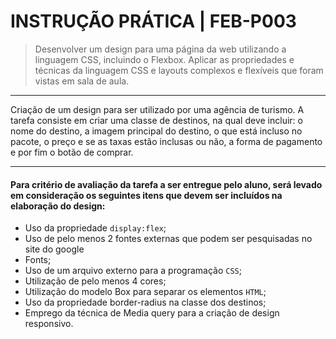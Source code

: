 # INSTRUÇÃO PRÁTICA  |  FEB-P003

>Desenvolver um design para uma página da web utilizando a linguagem CSS, incluindo o Flexbox. Aplicar as propriedades e técnicas da linguagem CSS e layouts complexos e flexíveis que foram vistas em sala de aula.
<hr>
Criação de um design para ser utilizado por uma agência de turismo. A tarefa consiste em criar uma classe de destinos, na qual deve incluir: o nome do destino, a imagem principal do destino, o que está incluso no pacote, o preço e se as taxas estão inclusas ou não, a forma de pagamento e por fim o botão de comprar.
<hr>

#### Para critério de avaliação da tarefa a ser entregue pelo aluno, será levado em consideração os seguintes itens que devem ser incluídos na elaboração do design:

- Uso da propriedade `display:flex`;
- Uso de pelo menos 2 fontes externas que podem ser pesquisadas no site do google 
- Fonts;
- Uso de um arquivo externo para a programação `CSS`;
- Utilização de pelo menos 4 cores;
- Utilização do modelo Box para separar os elementos `HTML`;
- Uso da propriedade border-radius na classe dos destinos;
- Emprego da técnica de Media query para a criação de design responsivo.
